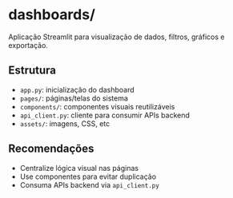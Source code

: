 # dashboards/

Aplicação Streamlit para visualização de dados, filtros, gráficos e exportação.

## Estrutura
- `app.py`: inicialização do dashboard
- `pages/`: páginas/telas do sistema
- `components/`: componentes visuais reutilizáveis
- `api_client.py`: cliente para consumir APIs backend
- `assets/`: imagens, CSS, etc

## Recomendações
- Centralize lógica visual nas páginas
- Use componentes para evitar duplicação
- Consuma APIs backend via `api_client.py`
